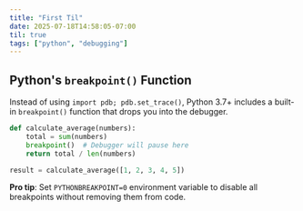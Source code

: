 ```yaml
---
title: "First Til"
date: 2025-07-18T14:58:05-07:00
til: true
tags: ["python", "debugging"]
---
```


## Python's `breakpoint()` Function

Instead of using `import pdb; pdb.set_trace()`, Python 3.7+ includes a built-in `breakpoint()` function that drops you into the debugger.

```python
def calculate_average(numbers):
    total = sum(numbers)
    breakpoint()  # Debugger will pause here
    return total / len(numbers)

result = calculate_average([1, 2, 3, 4, 5])
```

**Pro tip**: Set `PYTHONBREAKPOINT=0` environment variable to disable all breakpoints without removing them from code.
